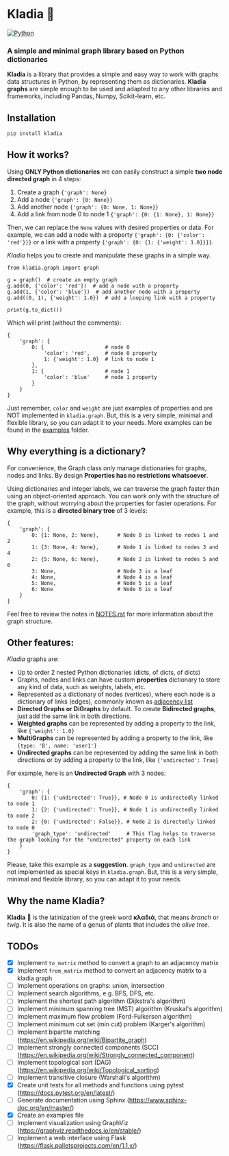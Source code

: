 # Kladia 🌿

[![Python](https://img.shields.io/badge/python-v3.10%2B-blue)](https://www.python.org/)

### A simple and minimal graph library based on Python dictionaries

**Kladia** is a library that provides a simple and easy way to work with graphs data structures in Python, by representing them as dictionaries. 
**Kladia graphs** are simple enough to be used and adapted to any other libraries and frameworks, including Pandas, Numpy, Scikit-learn, etc.

## Installation

```bash
pip install kladia
```

## How it works?

Using **ONLY Python dictionaries** we can easily construct a simple **two node directed graph** in 4 steps:

1. Create a graph ``{'graph': None}``
2. Add a node ``{'graph': {0: None}}``
3. Add another node ``{'graph': {0: None, 1: None}}``
4. Add a link from node 0 to node 1 ``{'graph': {0: {1: None}, 1: None}}``

Then, we can replace the ``None`` values with desired properties or data. For example, we can add a node with a
property ``{'graph': {0: {'color': 'red'}}}`` or a link with a property ``{'graph': {0: {1: {'weight': 1.0}}}}``.

*Kladia* helps you to create and manipulate these graphs in a simple way.

```
from kladia.graph import graph

g = graph()  # create an empty graph
g.add(0, {'color': 'red'})  # add a node with a property
g.add(1, {'color': 'blue'})  # add another node with a property
g.add((0, 1), {'weight': 1.0})  # add a looping link with a property

print(g.to_dict())
```

Which will print (without the comments):

```
{
    'graph': {
        0: {                    # node 0
            'color': 'red',     # node 0 property
            1: {'weight': 1.0}  # link to node 1
        }, 
        1: {                    # node 1
            'color': 'blue'     # node 1 property
        }
    }
}
```
Just remember, ``color`` and ``weight`` are just examples of properties and are
NOT implemented in ``kladia.graph``. But, this is a very simple, minimal and flexible library, 
so you can adapt it to your needs. More examples can be found in the 
[examples](https://github.com/jocerfranquiz/kladia/tree/main/examples) folder.

## Why everything is a dictionary?

For convenience, the Graph class only manage dictionaries for graphs, nodes and links. 
By design **Properties has no restrictions whatsoever**.

Using dictionaries and integer labels, we can traverse the graph faster than using an object-oriented approach. 
You can work only with the structure of the graph, without worrying about the properties for faster operations. 
For example, this is a **directed binary tree** of 3 levels:

```
{
    'graph': {
        0: {1: None, 2: None},      # Node 0 is linked to nodes 1 and 2
        1: {3: None, 4: None},      # Node 1 is linked to nodes 3 and 4
        2: {5: None, 6: None},      # Node 2 is linked to nodes 5 and 6
        3: None,                    # Node 3 is a leaf
        4: None,                    # Node 4 is a leaf
        5: None,                    # Node 5 is a leaf
        6: None                     # Node 6 is a leaf
    }
}
```

Feel free to review the notes in [NOTES.rst](https://github.com/jocerfranquiz/kladia/blob/main/docs/NOTES.rst) 
for more information about the graph structure.

## Other features:
*Kladia* graphs are:
- Up to order 2 nested Python dictionaries (dicts, of dicts, of dicts)
- Graphs, nodes and links can have custom **properties** dictionary to store any kind of data, such as weights, labels, etc.
- Represented as a dictionary of nodes (vertices), where each node is a dictionary of links (edges), commonly known as [adjacency list](https://en.wikipedia.org/wiki/Adjacency_list)
- **Directed Graphs or DiGraphs** by default. To create **Bidirected graphs**, 
just add the same link in both directions.
- **Weighted graphs** can be represented by adding a property to the link, like ``{'weight': 1.0}``
- **MultiGraphs** can be represented by adding a property to the link, like ``{type: 'B', name: 'user1'}``
- **Undirected graphs** can be represented by adding the same link in both directions or by adding a property to the link, like ``{'undirected': True}``

For example, here is an **Undirected Graph** with 3 nodes:
    
```
{
    'graph': {
        0: {1: {'undirected': True}}, # Node 0 is undirectedly linked to node 1
        1: {2: {'undirected': True}}, # Node 1 is undirectedly linked to node 2
        2: {0: {'undirected': False}}, # Node 2 is directedly linked to node 0
        'graph_type': 'undirected'     # This flag helps to traverse the graph looking for the "undirected" property on each link
    }
}
```

Please, take this example as a **suggestion**. ``graph_type`` and ``undirected`` are not implemented as special 
keys in ``kladia.graph``. But, this is a very simple, minimal and flexible library, so you can adapt it to your needs.

## Why the name Kladia?

**Kladia**  🌿 is the latinization of the greek word **κλαδιά**, that means *branch* or *twig*. It is also the name of a genus of plants that includes
the *olive tree*.

## TODOs

- [x] Implement ``to_matrix`` method to convert a graph to an adjacency matrix
- [x] Implement ``from_matrix`` method to convert an adjacency matrix to a kladia graph
- [ ] Implement operations on graphs: union, intersection
- [ ] Implement search algorithms, e.g. BFS, DFS, etc.
- [ ] Implement the shortest path algorithm (Dijkstra's algorithm)
- [ ] Implement minimum spanning tree (MST) algorithm (Kruskal's algorithm)
- [ ] Implement maximum flow problem (Ford-Fulkerson algorithm)
- [ ] Implement minimum cut set (min cut) problem (Karger's algorithm)
- [ ] Implement bipartite matching  (https://en.wikipedia.org/wiki/Bipartite_graph)
- [ ] Implement strongly connected components (SCC) (https://en.wikipedia.org/wiki/Strongly_connected_component)
- [ ] Implement topological sort (DAG) (https://en.wikipedia.org/wiki/Topological_sorting)
- [ ] Implement transitive closure (Warshall's algorithm)
- [x] Create unit tests for all methods and functions using pytest (https://docs.pytest.org/en/latest/)
- [ ] Generate documentation using Sphinx (https://www.sphinx-doc.org/en/master/)
- [x] Create an examples file
- [ ] Implement visualization using GraphViz (https://graphviz.readthedocs.io/en/stable/)
- [ ] Implement a web interface using Flask (https://flask.palletsprojects.com/en/1.1.x/)
